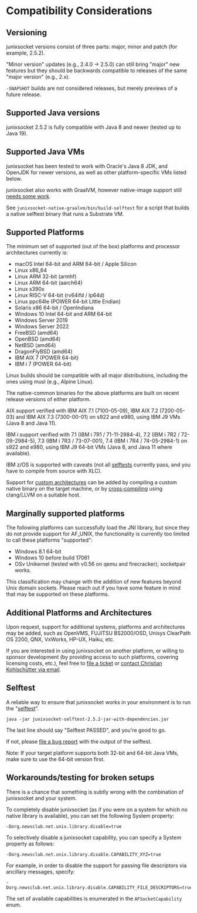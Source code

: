 # Compatibility Considerations

## Versioning

junixsocket versions consist of three parts: major, minor and patch (for example, 2.5.2).

"Minor version" updates (e.g., 2.4.0 -> 2.5.0) can still bring "major" new features but they
should be backwards compatible to releases of the same "major version" (e.g., 2.x).

`-SNAPSHOT` builds are not considered releases, but merely previews of a future release.

## Supported Java versions

junixsocket 2.5.2 is fully compatible with Java 8 and newer (tested up to Java 19).

## Supported Java VMs

junixsocket has been tested to work with Oracle's Java 8 JDK, and OpenJDK for newer versions,
as well as other platform-specific VMs listed below. 

junixsocket also works with GraalVM, however native-image support still
[needs some work](https://github.com/kohlschutter/junixsocket/issues/114).

See `junixsocket-native-graalvm/bin/build-selftest` for a script that builds a native selftest
binary that runs a Substrate VM.

## Supported Platforms

The minimum set of supported (out of the box) platforms and processor architectures currently is:

* macOS Intel 64-bit and ARM 64-bit / Apple Silicon
* Linux x86_64
* Linux ARM 32-bit (armhf)
* Linux ARM 64-bit (aarch64)
* Linux s390x
* Linux RISC-V 64-bit (rv64ifd / lp64d)
* Linux ppc64le (POWER 64-bit Little Endian)
* Solaris x86 64-bit / OpenIndiana
* Windows 10 Intel 64-bit and ARM 64-bit
* Windows Server 2019
* Windows Server 2022
* FreeBSD (amd64)
* OpenBSD (amd64)
* NetBSD (amd64)
* DragonFlyBSD (amd64)
* IBM AIX 7 (POWER 64-bit)
* IBM i 7 (POWER 64-bit)

Linux builds should be compatible with all major distributions, including the
ones using musl (e.g., Alpine Linux).

The native-common binaries for the above platforms are built on recent release versions of
either platform.

AIX support verified with IBM AIX 7.1 (7100-05-09), IBM AIX 7.2 (7200-05-03) and IBM AIX 7.3
(7300-00-01) on s922 and e980, using IBM J9 VMs (Java 8 and Java 11).

IBM i support verified with 7.1 (IBM i 7R1 / 71-11-2984-4), 7.2 (IBM i 7R2 / 72-09-2984-5),
7.3 (IBM i 7R3 / 73-07-001), 7.4 (IBM i 7R4 / 74-05-2984-1) on s922 and e980, using IBM J9 64-bit
VMs (Java 8, and Java 11 where available).

IBM z/OS is supported with caveats (not all [selftests](selftest.html) currently pass, and you have
to compile from source with XLC).

Support for [custom architectures](customarch.html) can be added by compiling a custom native binary
on the target machine, or by [cross-compiling](crosscomp.html) using clang/LLVM on a suitable host.

## Marginally supported platforms

The following platforms can successfully load the JNI library, but since they do not provide
support for AF_UNIX, the functionality is currently too limited to call these platforms "supported":

* Windows 8.1 64-bit
* Windows 10 before build 17061
* OSv Unikernel (tested with v0.56 on qemu and firecracker); socketpair works.

This classification may change with the addition of new features beyond Unix domain sockets.
Please reach out if you have some feature in mind that may be supported on these platforms.

## Additional Platforms and Architectures

Upon request, support for additional systems, platforms and architectures may be added,
such as OpenVMS, FUJITSU BS2000/OSD, Unisys ClearPath OS 2200, QNX, VxWorks, HP-UX, Haiku, etc.

If you are interested in using junixsocket on another platform, or willing to sponsor development
(by providing access to such platforms, covering licensing costs, etc.), feel free to
[file a ticket](https://github.com/kohlschutter/junixsocket/issues/new/choose)
or [contact Christian Kohlschütter via email](mailto:christian@kohlschutter.com).

## Selftest

A reliable way to ensure that junixsocket works in your environment is to run the "[selftest](selftest.html)".

    java -jar junixsocket-selftest-2.5.2-jar-with-dependencies.jar

The last line should say "Selftest PASSED", and you're good to go.

If not, please [file a bug report](https://github.com/kohlschutter/junixsocket/issues) with the
output of the selftest.

Note: If your target platform supports both 32-bit and 64-bit Java VMs, make sure to use the
64-bit version first.

## Workarounds/testing for broken setups

There is a chance that something is subtly wrong with the combination of junixsocket and your system.

To completely disable junixsocket (as if you were on a system for which no native library is available),
you can set the following System property: 

    -Dorg.newsclub.net.unix.library.disable=true
  
To selectively disable a junixsocket capability, you can specify a System property as follows:

    -Dorg.newsclub.net.unix.library.disable.CAPABILITY_XYZ=true
  
For example, in order to disable the support for passing file descriptors via ancillary messages,
specify:

    -Dorg.newsclub.net.unix.library.disable.CAPABILITY_FILE_DESCRIPTORS=true

The set of available capabilities is enumerated in the `AFSocketCapability` enum.
